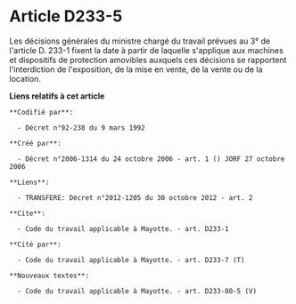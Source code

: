 # Article D233-5

Les décisions générales du ministre chargé du travail prévues au 3° de l'article D. 233-1 fixent la date à partir de laquelle
s'applique aux machines et dispositifs de protection amovibles auxquels ces décisions se rapportent l'interdiction de
l'exposition, de la mise en vente, de la vente ou de la location.

**Liens relatifs à cet article**

	**Codifié par**:

	  - Décret n°92-238 du 9 mars 1992

	**Créé par**:

	  - Décret n°2006-1314 du 24 octobre 2006 - art. 1 () JORF 27 octobre 2006

	**Liens**:

	  - TRANSFERE: Décret n°2012-1205 du 30 octobre 2012 - art. 2

	**Cite**:

	  - Code du travail applicable à Mayotte. - art. D233-1

	**Cité par**:

	  - Code du travail applicable à Mayotte. - art. D233-7 (T)

	**Nouveaux textes**:

	  - Code du travail applicable à Mayotte. - art. D233-80-5 (V)
